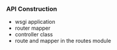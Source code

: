 ### API Construction

- wsgi application
- router mapper
- controller class
- route and mapper in the routes module
